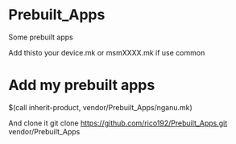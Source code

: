 # Prebuilt_Apps
Some prebuilt apps


Add thisto your device.mk or msmXXXX.mk if use common
# Add my prebuilt apps
$(call inherit-product, vendor/Prebuilt_Apps/nganu.mk)

And clone it
git clone https://github.com/rico192/Prebuilt_Apps.git vendor/Prebuilt_Apps
